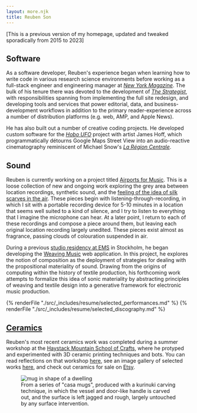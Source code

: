 ```yaml
---
layout: more.njk
title: Reuben Son
---
```

[This is a previous version of my homepage, updated and tweaked sporadically from 2015 to 2023]

<section id="software">
  <h2>Software</h2>

  As a software developer, Reuben's experience began when learning how to write code in various research science environments before working as a full-stack engineer and engineering manager at [*New York Magazine*](https://nymag.com). The bulk of his tenure there was devoted to the development of [*The Strategist*](https://nymag.com/strategist), with responsibilities spanning from implementing the full site redesign, and developing tools and services that power editorial, data, and business-development workflows in addition to the primary reader-experience across a number of distribution platforms (e.g. web, AMP, and Apple News).

  He has also built out a number of creative coding projects. He developed custom software for the [*Hobo UFO*](https://www.youtube.com/watch?v=ERbfczLUr-A) project with artist James Hoff, which programmatically détourns Google Maps Street View into an audio-reactive cinematography reminiscent of Michael Snow's [*La Région Centrale*](https://www.youtube.com/watch?v=uYr_SvIKKuI).
</section>
<section id="sound">
  <h2>Sound</h2>

  Reuben is currently working on a project titled [Airports for Music](https://www.ninaprotocol.com/hubs/airportsformusic). This is a loose collection of new and ongoing work exploring the grey area between location recordings, synthetic sound, and the [feeling of the idea of silk scarves in the air](http://www.lovely.com/titles/cd1001.html). These pieces begin with listening-through-recording, in which I sit with a portable recording device for 5-10 minutes in a location that seems well suited to a kind of silence, and I try to listen to everything that I imagine the microphone can hear. At a later point, I return to each of these recordings and compose a piece around them, but leaving each original location recording largely unedited. These pieces exist almost as fragrance, passing clouds of colouration suspended in air.

  During a previous [studio residency at EMS](https://elektronmusikstudion.se/composers/2019/1013-reuben-son-ems-10-19-june-2019) in Stockholm, he began developing the [Weaving Music](/weaving) web application. In this project, he explores the notion of composition as the deployment of strategies for dealing with the propositional materiality of sound. Drawing from the origins of computing within the history of textile production, his forthcoming work attempts to formalize this idea of sonic materiality by abstracting principles of weaving and textile design into a generative framework for electronic music production.

  {% renderFile "./src/_includes/resume/selected_performances.md" %}
  {% renderFile "./src/_includes/resume/selected_discography.md" %}
</section>
<section id="ceramics">
  <h2><a href="./ceramics">Ceramics</a></h2>

  Reuben's most recent ceramics work was completed during a summer workshop at the [Haystack Mountain School of Crafts](https://www.haystack-mtn.org/), where he protyped and experimented with 3D ceramic printing techniques and bots. You can read reflections on that workshop [here](https://medium.com/@reubenson/foray-into-3d-printing-with-clay-at-haystack-207064511cd), see an image gallery of selected works [here](/ceramics), and check out ceramics for sale on <a href="https://sonceramics.etsy.com">Etsy</a>. 

  <figure>
    <img src="https://reubenson-portfolio.s3.us-east-1.amazonaws.com/assets/ceramics_casa-mug.jpg" alt="mug in shape of a dwelling">
    <figcaption>From a series of "casa mugs", produced with a kurinuki carving technique, in which the vessel and door-like handle is carved out, and the surface is left jagged and rough, largely untouched by any surface intervention.</figcaption>
  </figure>
</section>
